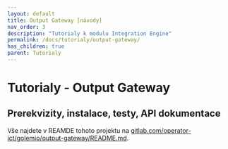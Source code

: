 ```yaml
---
layout: default
title: Output Gateway [návody]
nav_order: 3
description: "Tutorialy k modulu Integration Engine"
permalink: /docs/tutorialy/output-gateway/
has_children: true
parent: Tutorialy
---
```


# Tutorialy - Output Gateway

## Prerekvizity, instalace, testy, API dokumentace

Vše najdete v REAMDE tohoto projektu na [gitlab.com/operator-ict/golemio/output-gateway/README.md](//gitlab.com/operator-ict/golemio/output-gateway/README.md).
